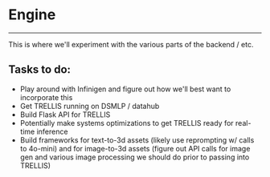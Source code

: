 # Engine
---   
This is where we'll experiment with the various parts of the backend / etc.

## Tasks to do:   
- Play around with Infinigen and figure out how we'll best want to incorporate this
- Get TRELLIS running on DSMLP / datahub
- Build Flask API for TRELLIS
- Potentially make systems optimizations to get TRELLIS ready for real-time inference
- Build frameworks for text-to-3d assets (likely use reprompting w/ calls to 4o-mini) and for image-to-3d assets (figure out API calls for image gen and various image processing we should do prior to passing into TRELLIS)